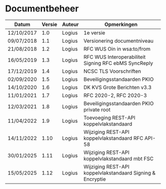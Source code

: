 # Documentbeheer

| Datum                            | Versie      | Auteur               | Opmerkingen                                                      |
|----------------------------------|-------------|----------------------|------------------------------------------------------------------|
| 12/10/2017                       | 1.0         | Logius               | 1e versie                                                        |
| 09/07/2018                       | 1.1         | Logius               | Versionering documentniveau                                      |
| 21/08/2018                       | 1.2         | Logius               | RFC WUS Oin in wsa:to/from                                       |
| 16/05/2019                       | 1.3         | Logius               | RFC WUS Interoperabiliteit Signing RFC ebMS SyncReply            |
| 17/12/2019                       | 1.4         | Logius               | NCSC TLS Voorschriften                                           |
| 02/09/2020                       | 1.5         | Logius               | Beveiligingsstandaarden PKIO                                     |
| 14/10/2020                       | 1.6         | Logius               | DK KVS Grote Berichten v3.3                                      |
| 11/01/2021                       | 1.7         | Logius               | RFC 2020-2, RFC 2020-3                                           |
| 12/03/2021                       | 1.8         | Logius               | Beveiligingsstandaarden PKIO private root                        |
| 11/04/2022                       | 1.9         | Logius               | Toevoeging REST-API koppelvlakstandaard                          |
| 14/11/2022                       | 1.10        | Logius               | Wijziging REST-API koppelvlakstandaard RFC API-58                |
| 30/01/2025                       | 1.11        | Logius               | Wijziging REST-API koppelvlakstandaard mbt FSC                   |
| 15/05/2025                       | 1.12        | Logius               | Wijziging REST-API koppelvlakstandaard Signing & Encryptie       |
